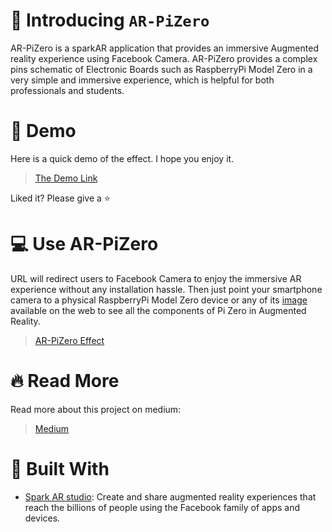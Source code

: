 # 👋 Introducing `AR-PiZero`
AR-PiZero is a sparkAR application that provides an immersive Augmented reality experience using Facebook Camera. AR-PiZero provides a complex pins schematic of Electronic Boards such as RaspberryPi Model Zero in a very simple and immersive experience, which is helpful for both professionals and students.

# 🚀 Demo
Here is a quick demo of the effect. I hope you enjoy it.

> [The Demo Link](https://www.youtube.com/watch?v=FrIwxU_Zrhs)

Liked it? Please give a ⭐️

# 💻 Use AR-PiZero
URL will redirect users to Facebook Camera to enjoy the immersive AR experience without any installation hassle. Then just point your smartphone camera to a physical RaspberryPi Model Zero device or any of its [image](https://github.com/ashleymavericks/AR-PiZero/blob/main/textures/RespberryPi-removebg-preview.png) available on the web to see all the components of Pi Zero in Augmented Reality.

> [AR-PiZero Effect](https://www.facebook.com/fbcameraeffects/tryit/638474867603874/)

# 🔥 Read More
Read more about this project on medium:
> [Medium](https://link.medium.com/kLrcLXO1BZ)

# 🍔 Built With
- [Spark AR studio](https://sparkar.facebook.com/ar-studio/): Create and share augmented reality experiences that reach the billions of people using the Facebook family of apps and devices.








